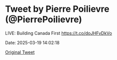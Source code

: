 # Tweet by Pierre Poilievre (@PierrePoilievre)

LIVE: Building Canada First https://t.co/doJHFvDkVo

Date: 2025-03-19 14:02:18

[Original Tweet](https://x.com/PierrePoilievre/status/1902359981623799928)

